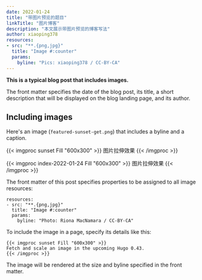 ```yaml
---
date: 2022-01-24
title: "带图片预览的题目"
linkTitle: "图片博客"
description: "本文展示带图片预览的博客写法"
author: xiaoping378
resources:
- src: "**.{png,jpg}"
  title: "Image #:counter"
  params:
    byline: "Pics: xiaoping378 / CC-BY-CA"
---
```


**This is a typical blog post that includes images.**

The front matter specifies the date of the blog post, its title, a short description that will be displayed on the blog landing page, and its author.

## Including images

Here's an image (`featured-sunset-get.png`) that includes a byline and a caption.

{{< imgproc sunset Fill "600x300" >}}
图片拉伸效果
{{< /imgproc >}}

{{< imgproc index-2022-01-24 Fill "600x300" >}}
图片拉伸效果
{{< /imgproc >}}


The front matter of this post specifies properties to be assigned to all image resources:

```
resources:
- src: "**.{png,jpg}"
  title: "Image #:counter"
  params:
    byline: "Photo: Riona MacNamara / CC-BY-CA"
```

To include the image in a page, specify its details like this:

```
{{< imgproc sunset Fill "600x300" >}}
Fetch and scale an image in the upcoming Hugo 0.43.
{{< /imgproc >}}
```

The image will be rendered at the size and byline specified in the front matter.